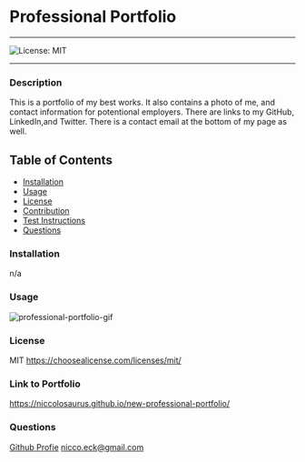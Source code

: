
  # Professional Portfolio

  ----
  ![License: MIT](https://img.shields.io/badge/License-MIT-yellow.svg)

 ----

### Description
This is a portfolio of my best works. It also contains a photo of me, and contact information for potentional employers. There are links to my GitHub, LinkedIn,and Twitter.  There is a contact email at the bottom of my page as well.

## Table of Contents
- [Installation](#installation)
- [Usage](#usage)
- [License](#license)
- [Contribution](#contribution)
- [Test Instructions](#test-instructions)
- [Questions](#questions)



### Installation
n/a

### Usage

![professional-portfolio-gif](./src/images/professional-portfolio.gif)

### License
MIT
https://choosealicense.com/licenses/mit/

### Link to Portfolio
https://niccolosaurus.github.io/new-professional-portfolio/

### Questions
[Github Profie](https://github.com/Niccolosaurus)
nicco.eck@gmail.com